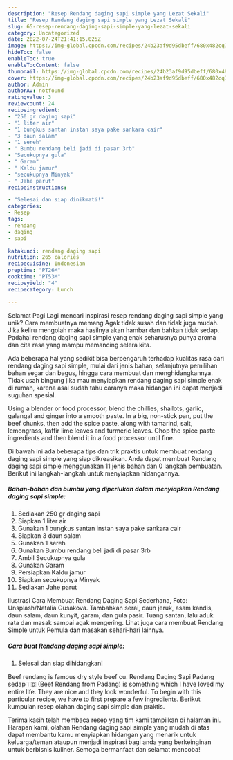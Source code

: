 ```yaml
---
description: "Resep Rendang daging sapi simple yang Lezat Sekali"
title: "Resep Rendang daging sapi simple yang Lezat Sekali"
slug: 65-resep-rendang-daging-sapi-simple-yang-lezat-sekali
category: Uncategorized
date: 2022-07-24T21:41:15.025Z
image: https://img-global.cpcdn.com/recipes/24b23af9d95dbeff/680x482cq70/rendang-daging-sapi-simple-foto-resep-utama.jpg
hideToc: false
enableToc: true
enableTocContent: false
thumbnail: https://img-global.cpcdn.com/recipes/24b23af9d95dbeff/680x482cq70/rendang-daging-sapi-simple-foto-resep-utama.jpg
cover: https://img-global.cpcdn.com/recipes/24b23af9d95dbeff/680x482cq70/rendang-daging-sapi-simple-foto-resep-utama.jpg
author: Admin
authorAv: notfound
ratingvalue: 3
reviewcount: 24
recipeingredient:
- "250 gr daging sapi"
- "1 liter air"
- "1 bungkus santan instan saya pake sankara cair"
- "3 daun salam"
- "1 sereh"
- " Bumbu rendang beli jadi di pasar 3rb"
- "Secukupnya gula"
- " Garam"
- " Kaldu jamur"
- "secukupnya Minyak"
- " Jahe parut"
recipeinstructions:

- "Selesai dan siap dinikmati!"
categories:
- Resep
tags:
- rendang
- daging
- sapi

katakunci: rendang daging sapi 
nutrition: 265 calories
recipecuisine: Indonesian
preptime: "PT26M"
cooktime: "PT53M"
recipeyield: "4"
recipecategory: Lunch

---
```



Selamat Pagi Lagi mencari inspirasi resep rendang daging sapi simple yang unik? Cara membuatnya memang Agak tidak susah dan tidak juga mudah. Jika keliru mengolah maka hasilnya akan hambar dan bahkan tidak sedap. Padahal rendang daging sapi simple yang enak seharusnya punya aroma dan cita rasa yang mampu memancing selera kita.


Ada beberapa hal yang sedikit bisa berpengaruh terhadap kualitas rasa dari rendang daging sapi simple, mulai dari jenis bahan, selanjutnya pemilihan bahan segar dan bagus, hingga cara membuat dan menghidangkannya. Tidak usah bingung jika mau menyiapkan rendang daging sapi simple enak di rumah, karena asal sudah tahu caranya maka hidangan ini dapat menjadi suguhan spesial.

Using a blender or food processor, blend the chillies, shallots, garlic, galangal and ginger into a smooth paste. In a big, non-stick pan, put the beef chunks, then add the spice paste, along with tamarind, salt, lemongrass, kaffir lime leaves and turmeric leaves. Chop the spice paste ingredients and then blend it in a food processor until fine.


Di bawah ini ada beberapa tips dan trik praktis untuk membuat rendang daging sapi simple yang siap dikreasikan. Anda dapat membuat Rendang daging sapi simple menggunakan 11 jenis bahan dan 0 langkah pembuatan. Berikut ini langkah-langkah untuk menyiapkan hidangannya.

<!--inarticleads1-->

##### Bahan-bahan dan bumbu yang diperlukan dalam menyiapkan Rendang daging sapi simple:

1. Sediakan 250 gr daging sapi
1. Siapkan 1 liter air
1. Gunakan 1 bungkus santan instan saya pake sankara cair
1. Siapkan 3 daun salam
1. Gunakan 1 sereh
1. Gunakan  Bumbu rendang beli jadi di pasar 3rb
1. Ambil Secukupnya gula
1. Gunakan  Garam
1. Persiapkan  Kaldu jamur
1. Siapkan secukupnya Minyak
1. Sediakan  Jahe parut


Ilustrasi Cara Membuat Rendang Daging Sapi Sederhana, Foto: Unsplash/Natalia Gusakova. Tambahkan serai, daun jeruk, asam kandis, daun salam, daun kunyit, garam, dan gula pasir. Tuang santan, lalu aduk rata dan masak sampai agak mengering. Lihat juga cara membuat Rendang Simple untuk Pemula dan masakan sehari-hari lainnya. 

<!--inarticleads2-->

##### Cara buat Rendang daging sapi simple:


1. Selesai dan siap dihidangkan!

Beef rendang is famous dry style beef cu. Rendang Daging Sapi Padang sedap🇮🇩 (Beef Rendang from Padang) is something which I have loved my entire life. They are nice and they look wonderful. To begin with this particular recipe, we have to first prepare a few ingredients. Berikut kumpulan resep olahan daging sapi simple dan praktis. 

Terima kasih telah membaca resep yang tim kami tampilkan di halaman ini. Harapan kami, olahan Rendang daging sapi simple yang mudah di atas dapat membantu kamu menyiapkan hidangan yang menarik untuk keluarga/teman ataupun menjadi inspirasi bagi anda yang berkeinginan untuk berbisnis kuliner. Semoga bermanfaat dan selamat mencoba!

